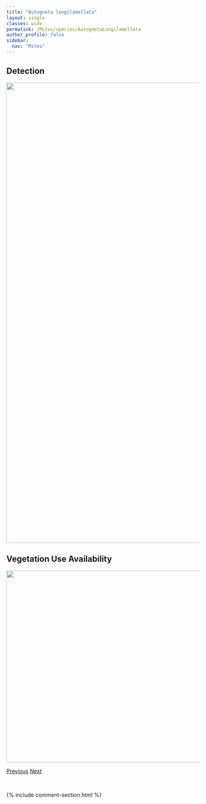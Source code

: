 ```yaml
---
title: "Autogneta longilamellata"
layout: single
classes: wide
permalink: /Mites/species/AutognetaLongilamellata
author_profile: false
sidebar:
  nav: "Mites"
---
```


<h2>Detection</h2>

<a href="https://drive.google.com/uc?export=view&id=18WB4YwZdT6CR6UpgbeMDgICXZSkI6rK_">
<img src="https://drive.google.com/uc?export=view&id=18WB4YwZdT6CR6UpgbeMDgICXZSkI6rK_" height = "1200" width = "800">
</a>


<h2>Vegetation Use Availability</h2>

<a href="https://drive.google.com/uc?export=view&id=1c1L-dKK8FD_rR7PVs5qKzKOQ7ucaByOR">
<img src="https://drive.google.com/uc?export=view&id=1c1L-dKK8FD_rR7PVs5qKzKOQ7ucaByOR" height = "500" width = "1000">
</a>


<a href="/DevelopmentWebsite/Mites/species/AtropacarusStriculus" class="pagination--pager" title="Atropacarus striculus">Previous</a> <a href="/DevelopmentWebsite/Mites/species/AutognetaSp2DEW" class="pagination--pager" title="Autogneta sp. 2 DEW">Next</a>

<p>&nbsp;</p>

{% include comment-section.html %}
